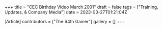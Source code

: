 +++
title = "CEC Birthday Video March 2001"
draft = false
tags = ["Training, Updates, & Company Media"]
date = 2023-03-27T01:21:04Z

[Article]
contributors = ["The 64th Gamer"]
gallery = []
+++

